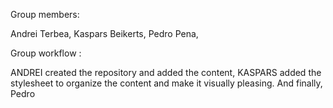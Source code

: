 Group members:

Andrei Terbea, 
Kaspars Beikerts, 
Pedro Pena,

Group workflow :

ANDREI created the repository and added the content, KASPARS added the stylesheet to organize the content and make it visually pleasing. And finally, Pedro
